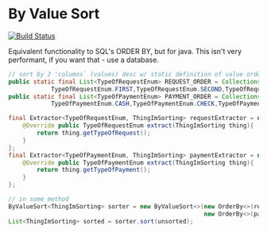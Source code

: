 # By Value Sort
[![Build Status](https://travis-ci.org/matyb/byvalue-sort.png?branch=master)](https://travis-ci.org/matyb/byvalue-sort)

Equivalent functionality to SQL's ORDER BY, but for java. This isn't very performant, if you want that - use a database.
```java
// sort by 2 'columns` (values) desc w/ static definition of value ordering
public static final List<TypeOfRequestEnum> REQUEST_ORDER = Collections.unmodifiableList(Arrays.asList(
            TypeOfRequestEnum.FIRST,TypeOfRequestEnum.SECOND,TypeOfRequestEnum.THIRD));
public static final List<TypeOfPaymentEnum> PAYMENT_ORDER = Collections.unmodifiableList(Arrays.asList(
            TypeOfPaymentEnum.CASH,TypeOfPaymentEnum.CHECK,TypeOfPaymentEnum.BOOST_MOBILE));

final Extractor<TypeOfRequestEnum, ThingImSorting> requestExtractor = new Extractor<TypeOfRequestEnum, ThingImSorting>(){
    @Override public TypeOfRequestEnum extract(ThingImSorting thing){
        return thing.getTypeOfRequest();
    }
};
final Extractor<TypeOfPaymentEnum, ThingImSorting> paymentExtractor = new Extractor<TypeOfPaymentEnum, ThingImSorting>(){
    @Override public TypeOfPaymentEnum extract(ThingImSorting thing){
        return thing.getTypeOfPayment();
    }
};

// in some method
ByValueSort<ThingImSorting> sorter = new ByValueSort<>(new OrderBy<>(requestExtractor, new ListIndexComparator<>(REQUEST_ORDER), OrderBy.DESC),
                                                       new OrderBy<>(paymentExtractor, new ListIndexComparator<>(PAYMENT_ORDER), OrderBy.DESC));
List<ThingImSorting> sorted = sorter.sort(unsorted);
```
